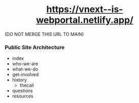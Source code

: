 <h1 align="center">
  <a href="https://vnext--is-webportal.netlify.app/">https://vnext--is-webportal.netlify.app/</a>
</h1>
(DO NOT MERGE THIS URL TO MAIN)


### Public Site Architecture
* index
* who-we-are
* what-we-do
* get-involved
* history
  * thecall
* questions
* resources
